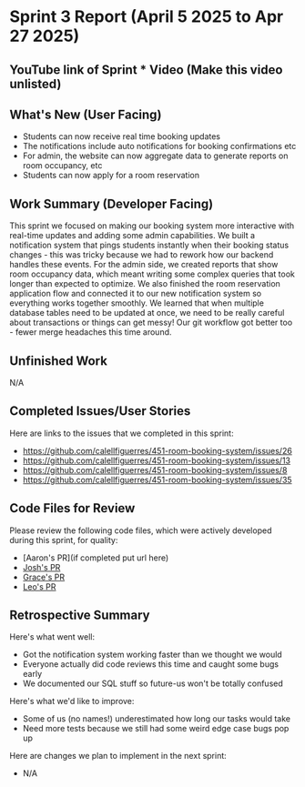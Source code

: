 # Sprint 3 Report (April 5 2025 to Apr 27 2025)

## YouTube link of Sprint * Video (Make this video unlisted)

## What's New (User Facing)
* Students can now receive real time booking updates
* The notifications include auto notifications for booking confirmations etc
* For admin, the website can now aggregate data to generate reports on room occupancy, etc
* Students can now apply for a room reservation

## Work Summary (Developer Facing)
This sprint we focused on making our booking system more interactive with real-time updates and adding some admin capabilities. We built a notification system that pings students instantly when their booking status changes - this was tricky because we had to rework how our backend handles these events. For the admin side, we created reports that show room occupancy data, which meant writing some complex queries that took longer than expected to optimize. We also finished the room reservation application flow and connected it to our new notification system so everything works together smoothly. We learned that when multiple database tables need to be updated at once, we need to be really careful about transactions or things can get messy! Our git workflow got better too - fewer merge headaches this time around.

## Unfinished Work
N/A

## Completed Issues/User Stories
Here are links to the issues that we completed in this sprint:
* https://github.com/calellfiguerres/451-room-booking-system/issues/26
* https://github.com/calellfiguerres/451-room-booking-system/issues/13
* https://github.com/calellfiguerres/451-room-booking-system/issues/8
* https://github.com/calellfiguerres/451-room-booking-system/issues/35

## Code Files for Review
Please review the following code files, which were actively developed during this
sprint, for quality:
* [Aaron's PR](if completed put url here)
* [Josh's PR](https://github.com/calellfiguerres/451-room-booking-system/pull/43)
* [Grace's PR](https://github.com/calellfiguerres/451-room-booking-system/pull/44)
* [Leo's PR](https://github.com/calellfiguerres/451-room-booking-system/pull/42)

## Retrospective Summary
Here's what went well:
* Got the notification system working faster than we thought we would
* Everyone actually did code reviews this time and caught some bugs early
* We documented our SQL stuff so future-us won't be totally confused

Here's what we'd like to improve:
* Some of us (no names!) underestimated how long our tasks would take
* Need more tests because we still had some weird edge case bugs pop up

Here are changes we plan to implement in the next sprint:
* N/A